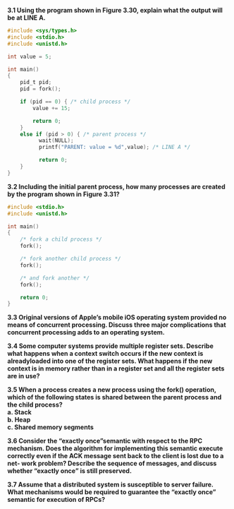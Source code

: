 **3.1 Using the program shown in Figure 3.30, explain what the output will be at LINE A.**  
```C
#include <sys/types.h>
#include <stdio.h> 
#include <unistd.h>

int value = 5;

int main()
{
    pid_t pid;
    pid = fork();

    if (pid == 0) { /* child process */ 
        value += 15;

        return 0;
    }
    else if (pid > 0) { /* parent process */
          wait(NULL);
          printf("PARENT: value = %d",value); /* LINE A */

          return 0;
    } 
}
```
**3.2 Including the initial parent process, how many processes are created by the program shown in Figure 3.31?**  
```C
#include <stdio.h> 
#include <unistd.h>

int main()
{
    /* fork a child process */
    fork();

    /* fork another child process */
    fork();

    /* and fork another */
    fork();

    return 0;
}
```

**3.3 Original versions of Apple’s mobile iOS operating system provided no means of concurrent processing. Discuss three major complications that concurrent processing adds to an operating system.**  

**3.4 Some computer systems provide multiple register sets. Describe what happens when a context switch occurs if the new context is alreadyloaded into one of the register sets. What happens if the new context is in memory rather than in a register set and all the register sets are in use?**  

**3.5 When a process creates a new process using the fork() operation, which of the following states is shared between the parent process and the child process?**  
**a. Stack**  
**b. Heap**  
**c. Shared memory segments**  

**3.6 Consider the “exactly once”semantic with respect to the RPC mechanism. Does the algorithm for implementing this semantic execute correctly even if the ACK message sent back to the client is lost due to a net- work problem? Describe the sequence of messages, and discuss whether “exactly once” is still preserved.**  

**3.7 Assume that a distributed system is susceptible to server failure. What mechanisms would be required to guarantee the “exactly once” semantic for execution of RPCs?**  

